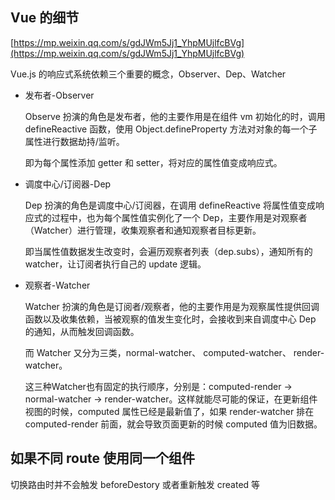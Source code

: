 ## Vue 的细节

[https://mp.weixin.qq.com/s/gdJWm5Jj1_YhpMUjlfcBVg](https://mp.weixin.qq.com/s/gdJWm5Jj1_YhpMUjlfcBVg)

Vue.js 的响应式系统依赖三个重要的概念，Observer、Dep、Watcher

- 发布者-Observer

  Observe 扮演的角色是发布者，他的主要作用是在组件 vm 初始化的时，调用 defineReactive 函数，使用 Object.defineProperty 方法对对象的每一个子属性进行数据劫持/监听。

  即为每个属性添加 getter 和 setter，将对应的属性值变成响应式。

- 调度中心/订阅器-Dep

  Dep 扮演的角色是调度中心/订阅器，在调用 defineReactive 将属性值变成响应式的过程中，也为每个属性值实例化了一个 Dep，主要作用是对观察者（Watcher）进行管理，收集观察者和通知观察者目标更新。

  即当属性值数据发生改变时，会遍历观察者列表（dep.subs），通知所有的 watcher，让订阅者执行自己的 update 逻辑。

- 观察者-Watcher

  Watcher 扮演的角色是订阅者/观察者，他的主要作用是为观察属性提供回调函数以及收集依赖，当被观察的值发生变化时，会接收到来自调度中心 Dep 的通知，从而触发回调函数。

  而 Watcher 又分为三类，normal-watcher、 computed-watcher、 render-watcher。

  这三种Watcher也有固定的执行顺序，分别是：computed-render -> normal-watcher -> render-watcher。这样就能尽可能的保证，在更新组件视图的时候，computed
  属性已经是最新值了，如果 render-watcher 排在 computed-render 前面，就会导致页面更新的时候 computed 值为旧数据。

## 如果不同 route 使用同一个组件

切换路由时并不会触发 beforeDestory 或者重新触发 created 等
